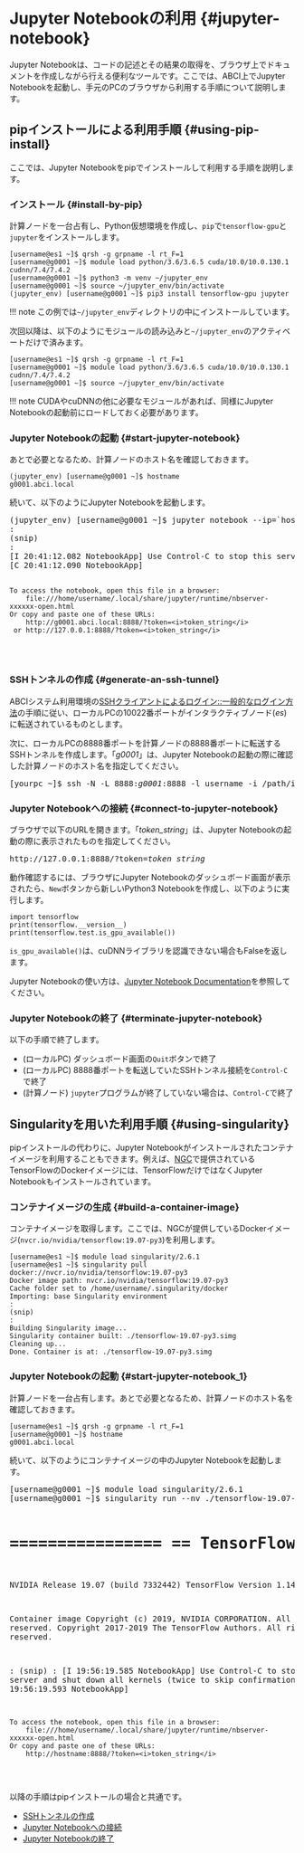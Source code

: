 # Jupyter Notebookの利用 {#jupyter-notebook}

Jupyter Notebookは、コードの記述とその結果の取得を、ブラウザ上でドキュメントを作成しながら行える便利なツールです。ここでは、ABCI上でJupyter Notebookを起動し、手元のPCのブラウザから利用する手順について説明します。

## pipインストールによる利用手順 {#using-pip-install}

ここでは、Jupyter Notebookをpipでインストールして利用する手順を説明します。

### インストール {#install-by-pip}

計算ノードを一台占有し、Python仮想環境を作成し、`pip`で`tensorflow-gpu`と`jupyter`をインストールします。

```
[username@es1 ~]$ qrsh -g grpname -l rt_F=1
[username@g0001 ~]$ module load python/3.6/3.6.5 cuda/10.0/10.0.130.1 cudnn/7.4/7.4.2
[username@g0001 ~]$ python3 -m venv ~/jupyter_env
[username@g0001 ~]$ source ~/jupyter_env/bin/activate
(jupyter_env) [username@g0001 ~]$ pip3 install tensorflow-gpu jupyter
```

!!! note
    この例では`~/jupyter_env`ディレクトリの中にインストールしています。

次回以降は、以下のようにモジュールの読み込みと`~/jupyter_env`のアクティベートだけで済みます。

```
[username@es1 ~]$ qrsh -g grpname -l rt_F=1
[username@g0001 ~]$ module load python/3.6/3.6.5 cuda/10.0/10.0.130.1 cudnn/7.4/7.4.2
[username@g0001 ~]$ source ~/jupyter_env/bin/activate
```

!!! note
    CUDAやcuDNNの他に必要なモジュールがあれば、同様にJupyter Notebookの起動前にロードしておく必要があります。

### Jupyter Notebookの起動 {#start-jupyter-notebook}

あとで必要となるため、計算ノードのホスト名を確認しておきます。

```
(jupyter_env) [username@g0001 ~]$ hostname
g0001.abci.local
```

続いて、以下のようにJupyter Notebookを起動します。

<div class="codehilite"><pre>
(jupyter_env) [username@g0001 ~]$ jupyter notebook --ip=`hostname` --port=8888 --no-browser
:
(snip)
:
[I 20:41:12.082 NotebookApp] Use Control-C to stop this server and shut down all kernels (twice to skip confirmation).
[C 20:41:12.090 NotebookApp]

    To access the notebook, open this file in a browser:
        file:///home/username/.local/share/jupyter/runtime/nbserver-xxxxxx-open.html
    Or copy and paste one of these URLs:
        http://g0001.abci.local:8888/?token=<i>token_string</i>
     or http://127.0.0.1:8888/?token=<i>token_string</i>
</pre></div>

### SSHトンネルの作成 {#generate-an-ssh-tunnel}

ABCIシステム利用環境の[SSHクライアントによるログイン::一般的なログイン方法](../02.md#general-method)の手順に従い、ローカルPCの10022番ポートがインタラクティブノード(*es*)に転送されているものとします。

次に、ローカルPCの8888番ポートを計算ノードの8888番ポートに転送するSSHトンネルを作成します。「*g0001*」は、Jupyter Notebookの起動の際に確認した計算ノードのホスト名を指定してください。

<div class="codehilite"><pre>
[yourpc ~]$ ssh -N -L 8888:<i>g0001</i>:8888 -l username -i /path/identity_file -p 10022 localhost
</pre></div>

### Jupyter Notebookへの接続 {#connect-to-jupyter-notebook}

ブラウザで以下のURLを開きます。「*token_string*」は、Jupyter Notebookの起動の際に表示されたものを指定してください。

<div class="codehilite"><pre>
http://127.0.0.1:8888/?token=<i>token_string</i>
</pre></div>

動作確認するには、ブラウザにJupyter Notebookのダッシュボード画面が表示されたら、`New`ボタンから新しいPython3 Notebookを作成し、以下のように実行します。

```
import tensorflow
print(tensorflow.__version__)
print(tensorflow.test.is_gpu_available())
```

``is_gpu_available()``は、cuDNNライブラリを認識できない場合もFalseを返します。

Jupyter Notebookの使い方は、[Jupyter Notebook Documentation](https://jupyter-notebook.readthedocs.io/en/stable/examples/Notebook/Notebook%20Basics.html)を参照してください。

### Jupyter Notebookの終了 {#terminate-jupyter-notebook}

以下の手順で終了します。

* (ローカルPC) ダッシュボード画面の`Quit`ボタンで終了
* (ローカルPC) 8888番ポートを転送していたSSHトンネル接続を`Control-C`で終了
* (計算ノード) `jupyter`プログラムが終了していない場合は、`Control-C`で終了

## Singularityを用いた利用手順 {#using-singularity}

pipインストールの代わりに、Jupyter Notebookがインストールされたコンテナイメージを利用することもできます。例えば、[NGC](../ngc.md)で提供されているTensorFlowのDockerイメージには、TensorFlowだけではなくJupyter Notebookもインストールされています。

### コンテナイメージの生成 {#build-a-container-image}

コンテナイメージを取得します。ここでは、NGCが提供しているDockerイメージ(``nvcr.io/nvidia/tensorflow:19.07-py3``)を利用します。

```
[username@es1 ~]$ module load singularity/2.6.1
[username@es1 ~]$ singularity pull docker://nvcr.io/nvidia/tensorflow:19.07-py3
Docker image path: nvcr.io/nvidia/tensorflow:19.07-py3
Cache folder set to /home/username/.singularity/docker
Importing: base Singularity environment
:
(snip)
:
Building Singularity image...
Singularity container built: ./tensorflow-19.07-py3.simg
Cleaning up...
Done. Container is at: ./tensorflow-19.07-py3.simg
```

### Jupyter Notebookの起動 {#start-jupyter-notebook_1}

計算ノードを一台占有します。あとで必要となるため、計算ノードのホスト名を確認しておきます。

```
[username@es1 ~]$ qrsh -g grpname -l rt_F=1
[username@g0001 ~]$ hostname
g0001.abci.local
```

続いて、以下のようにコンテナイメージの中のJupyter Notebookを起動します。

<div class="codehilite"><pre>
[username@g0001 ~]$ module load singularity/2.6.1
[username@g0001 ~]$ singularity run --nv ./tensorflow-19.07-py3.simg jupyter notebook --ip=`hostname` --port=8888 --no-browser
                                                                                                                          
================
== TensorFlow ==
================

NVIDIA Release 19.07 (build 7332442)
TensorFlow Version 1.14.0

Container image Copyright (c) 2019, NVIDIA CORPORATION.  All rights reserved.
Copyright 2017-2019 The TensorFlow Authors.  All rights reserved.

:
(snip)
:
[I 19:56:19.585 NotebookApp] Use Control-C to stop this server and shut down all kernels (twice to skip confirmation).
[C 19:56:19.593 NotebookApp]

    To access the notebook, open this file in a browser:
        file:///home/username/.local/share/jupyter/runtime/nbserver-xxxxxx-open.html
    Or copy and paste one of these URLs:
        http://hostname:8888/?token=<i>token_string</i>
</pre></div>

以降の手順はpipインストールの場合と共通です。

* [SSHトンネルの作成](#generate-an-ssh-tunnel)
* [Jupyter Notebookへの接続](#connect-to-jupyter-notebook)
* [Jupyter Notebookの終了](#terminate-jupyter-notebook)
